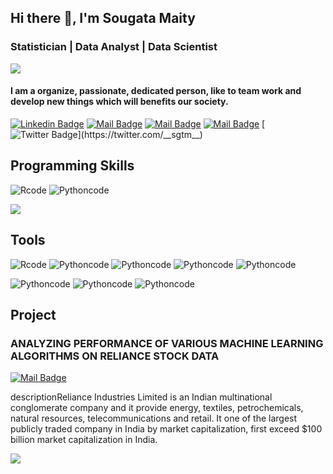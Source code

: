 ##          Hi there 👋, I'm Sougata Maity
### Statistician | Data Analyst | Data Scientist

![](https://t4.ftcdn.net/jpg/03/03/16/85/240_F_303168513_hKdmYEegVUuGU1UwVi8hMNSmqRDNJTBq.jpg?style=centerme)

<!--[](https://marvel-b1-cdn.bc0a.com/f00000000234031/www.pacificu.edu/sites/default/files/styles/page_banner/public/DataScience_Banner.jpg?itok=A3Y_n3bK)-->


#### I am a organize, passionate, dedicated person, like to team work and develop new things which will benefits our society.

[![Linkedin Badge](https://img.shields.io/badge/-Linkedin-0e76a8?style=flat&labelColor=0e76a8&logo=linkedin&logoColor=white)](https://www.linkedin.com/in/sougata-maity-sgtm/)
[![Mail Badge](https://img.shields.io/badge/-Gmail-c0392b?style=flat&labelColor=c0392b&logo=gmail&logoColor=white)](mailto:issougatamaity724@gmail.com)
[![Mail Badge](https://img.shields.io/badge/-facebook-0e76a8?style=flat&labelColor=0e76a8&logo=facebook&logoColor=white)](https://www.facebook.com/sgtm02/)
[![Mail Badge](https://img.shields.io/badge/-Instragram-e84393?style=flat&labelColor=e84393&logo=instagram&logoColor=white)](https://www.instagram.com/sougatamaity2/)
[![Twitter Badge](https://img.shields.io/badge/-@__sgtm__-1ca0f1?style=flat&labelColor=1ca0f1&logo=twitter&logoColor=white&link=https://twitter.com/__sgtm__)](https://twitter.com/__sgtm__)


## Programming Skills
![Rcode](https://img.shields.io/badge/code-R-blue?logo=R&logoColor=white)
![Pythoncode](https://img.shields.io/badge/code-python-orange?logo=Python&logoColor=white)

![](https://t4.ftcdn.net/jpg/02/18/19/45/240_F_218194503_wSvcCgloyddB8rJmzoWdOPlwiAnMei2Q.jpg)

## Tools
![Rcode](https://img.shields.io/badge/.-RStudio-blue?logo=RStudio&logoColor=white)
![Pythoncode](https://img.shields.io/badge/.-Anaconda-success?logo=Anaconda&logoColor=white)
![Pythoncode](https://img.shields.io/badge/.-Jupyter-orange?logo=Jupyter&logoColor=white)
![Pythoncode](https://img.shields.io/badge/.-VSCode-blueviolet?logo=VisualStudioCode&logoColor=white)
![Pythoncode](https://img.shields.io/badge/.-Pycharm-brightgreen?logo=Pycharm&logoColor=white)

![Pythoncode](https://img.shields.io/badge/.-Excel-brightgreen?logo=MicrosoftExcel&logoColor=white)
![Pythoncode](https://img.shields.io/badge/.-Word-blue?logo=MicrosoftWord&logoColor=white)
![Pythoncode](https://img.shields.io/badge/.-Powerpoint-red?logo=MicrosoftPowerpoint&logoColor=white)


## Project

### ANALYZING PERFORMANCE OF VARIOUS MACHINE LEARNING ALGORITHMS ON RELIANCE STOCK DATA     
[![Mail Badge](https://img.shields.io/badge/-View-0e76a8?style=flat&labelColor=0e76a8&logo=click&logoColor=white)](https://drive.google.com/file/d/1QRDv_ejULQTghvQtDb9-YekW4_uH4bS7/view?usp=sharing)

descriptionReliance Industries Limited is an Indian multinational conglomerate company and it provide energy, textiles, petrochemicals, natural resources, telecommunications and retail. It one of the largest publicly traded company in India by market capitalization, first exceed $100 billion market capitalization in India.




![](https://t3.ftcdn.net/jpg/02/52/60/22/240_F_252602283_dHNFUj520h1E8CwHyBORuUyu5hcJb2I4.jpg)
